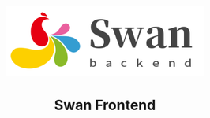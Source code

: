 <p align="center">
  <a href="https://ant.design">
    <img width="400" src="swan-backend-logo.png">
  </a>
</p>

<h1 align="center">Swan Frontend</h1>
